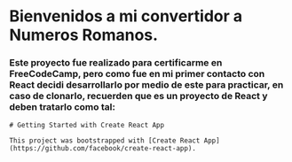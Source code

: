 # Bienvenidos a mi convertidor a Numeros Romanos.

### Este proyecto fue realizado para certificarme en FreeCodeCamp, pero como fue en mi primer contacto con React decidi desarrollarlo por medio de este para practicar, en caso de clonarlo, recuerden que es un proyecto de React y deben tratarlo como tal: 

````
# Getting Started with Create React App

This project was bootstrapped with [Create React App](https://github.com/facebook/create-react-app).

````


